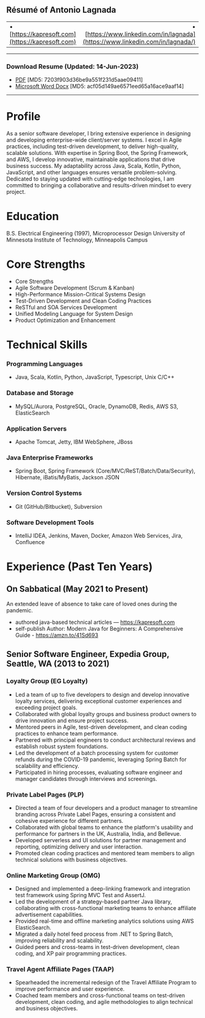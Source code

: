 ## Résumé of Antonio Lagnada

|     |     |
|-----|----:|
| • [https://kapresoft.com](https://kapresoft.com) | • [https://www.linkedin.com/in/lagnada](https://www.linkedin.com/in/lagnada/)  |

----------------------------------------

### Download Resume (Updated: 14-Jun-2023)
- [PDF](r/Antonio_Lagnada_resume.pdf) [MD5: 7203f903d36be9a551f231d5aae09411]
- [Microsoft Word Docx](r/Antonio_Lagnada_resume.docx) [MD5: acf05d149ae6571eed65a16ace9aaf14]

----------------------------------------

# Profile

As a senior software developer, I bring extensive experience in designing and developing enterprise-wide client/server systems. I excel in Agile practices, including test-driven development, to deliver high-quality, scalable solutions. With expertise in Spring Boot, the Spring Framework, and AWS, I develop innovative, maintainable applications that drive business success. My adaptability across Java, Scala, Kotlin, Python, JavaScript, and other languages ensures versatile problem-solving. Dedicated to staying updated with cutting-edge technologies, I am committed to bringing a collaborative and results-driven mindset to every project.

# Education
B.S. Electrical Engineering (1997), Microprocessor Design
University of Minnesota Institute of Technology, Minneapolis Campus

# Core Strengths

- Core Strengths
- Agile Software Development (Scrum & Kanban)
- High-Performance Mission-Critical Systems Design
- Test-Driven Development and Clean Coding Practices
- ReSTful and SOA Services Development
- Unified Modeling Language for System Design
- Product Optimization and Enhancement

# Technical Skills

### Programming Languages

- Java, Scala, Kotlin, Python, JavaScript, Typescript, Unix C/C++

### Database and Storage
- MySQL/Aurora, PostgreSQL, Oracle, DynamoDB, Redis, AWS S3, ElasticSearch

### Application Servers
- Apache Tomcat, Jetty, IBM WebSphere, JBoss

### Java Enterprise Frameworks
- Spring Boot, Spring Framework (Core/MVC/ReST/Batch/Data/Security), Hibernate, iBatis/MyBatis, Jackson JSON

### Version Control Systems
- Git (GitHub/Bitbucket), Subversion

### Software Development Tools
- IntelliJ IDEA, Jenkins, Maven, Docker, Amazon Web Services, Jira, Confluence

# Experience (Past Ten Years)

## On Sabbatical (May 2021 to Present)

An extended leave of absence to take care of loved ones during the pandemic.
- authored java-based technical articles — https://kapresoft.com
- self-publish Author:  Modern Java for Beginners: A Comprehensive Guide - https://amzn.to/41Sd693

## Senior Software Engineer, Expedia Group, Seattle, WA (2013 to 2021)

### Loyalty Group (EG Loyalty)

- Led a team of up to five developers to design and develop innovative loyalty services, delivering exceptional customer experiences and exceeding project goals.
- Collaborated with global loyalty groups and business product owners to drive innovation and ensure project success.
- Mentored peers in Agile, test-driven development, and clean coding practices to enhance team performance.
- Partnered with principal engineers to conduct architectural reviews and establish robust system foundations.
- Led the development of a batch processing system for customer refunds during the COVID-19 pandemic, leveraging Spring Batch for scalability and efficiency.
- Participated in hiring processes, evaluating software engineer and manager candidates through interviews and screenings.

### Private Label Pages (PLP)

- Directed a team of four developers and a product manager to streamline branding across Private Label Pages, ensuring a consistent and cohesive experience for different partners.
- Collaborated with global teams to enhance the platform's usability and performance for partners in the UK, Australia, India, and Bellevue.
- Developed serverless and UI solutions for partner management and reporting, optimizing delivery and user interaction.
- Promoted clean coding practices and mentored team members to align technical solutions with business objectives.

### Online Marketing Group (OMG)

- Designed and implemented a deep-linking framework and integration test framework using Spring MVC Test and AssertJ.
- Led the development of a strategy-based partner Java library, collaborating with cross-functional marketing teams to enhance affiliate advertisement capabilities.
- Provided real-time and offline marketing analytics solutions using AWS ElasticSearch.
- Migrated a daily hotel feed process from .NET to Spring Batch, improving reliability and scalability.
- Guided peers and cross-teams in test-driven development, clean coding, and XP pair programming practices.

### Travel Agent Affiliate Pages (TAAP)

- Spearheaded the incremental redesign of the Travel Affiliate Program to improve performance and user experience.
- Coached team members and cross-functional teams on test-driven development, clean coding, and agile methodologies to align technical and business objectives.

